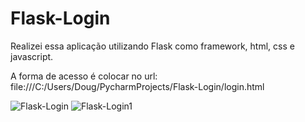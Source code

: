 # Flask-Login

Realizei essa aplicação utilizando Flask como framework, html, css e javascript. 

A forma de acesso é colocar no url: 
file:///C:/Users/Doug/PycharmProjects/Flask-Login/login.html

![Flask-Login](https://github.com/Dsaamorim/Flask-Login/blob/main/Flask-Login.gif)
![Flask-Login1](https://github.com/Dsaamorim/Flask-Login/blob/main/Flask-Login1.gif)
